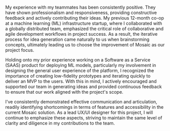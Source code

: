 My experience with my teammates has been consistently positive. They have shown professionalism and responsiveness, providing constructive feedback and actively contributing their ideas. My previous 12-month co-op at a machine learning (ML) infrastructure startup, where I collaborated with a globally distributed team, emphasized the critical role of collaborative and agile development workflows in project success. As a result, the iterative process for idea generation came naturally to us when brainstorming concepts, ultimately leading us to choose the improvement of Mosaic as our project focus.

Holding onto my prior experience working on a Software as a Service (SAAS) product for deploying ML models, particularly my involvement in designing the general user experience of the platform, I recognized the importance of creating low-fidelity prototypes and iterating quickly to deliver an MVP to the users. With this in mind, I actively encouraged and supported our team in generating ideas and provided continuous feedback to ensure that our work aligned with the project's scope.

I've consistently demonstrated effective communication and articulation, readily identifying shortcomings in terms of features and accessibility in the current Mosaic solution. As a lead UX/UI designer for this project, I will continue to emphasize these aspects, striving to maintain the same level of clarity and diligence in my contributions to the team.
